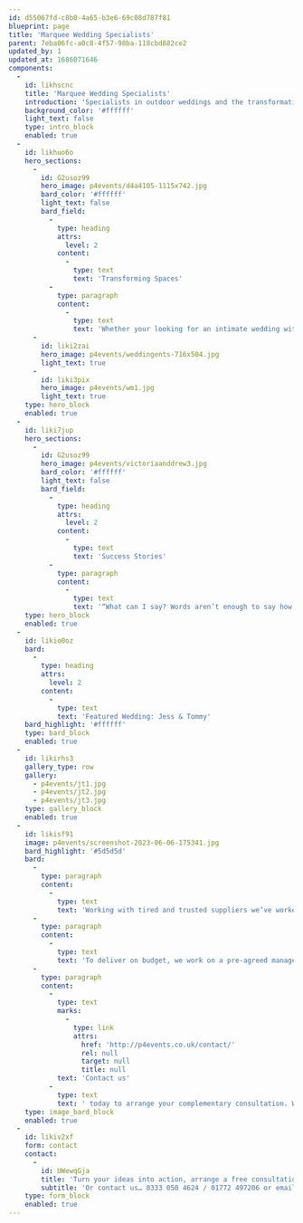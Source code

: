 ```yaml
---
id: d55067fd-c8b0-4a65-b3e6-69c08d787f81
blueprint: page
title: 'Marquee Wedding Specialists'
parent: 7eba06fc-a0c8-4f57-98ba-118cbd882ce2
updated_by: 1
updated_at: 1686071646
components:
  -
    id: likhscnc
    title: 'Marquee Wedding Specialists'
    introduction: 'Specialists in outdoor weddings and the transformation of empty spaces, our team’s technical knowledge and experience will guide you through the planning and preparation stress free. Although it may seem like a mammoth task from the outset, marquees, exhibition halls and empty warehouse spaces are the only venues where you can chose every detail of your special day and make it truly unique to you as a couple.'
    background_color: '#ffffff'
    light_text: false
    type: intro_block
    enabled: true
  -
    id: likhuo6o
    hero_sections:
      -
        id: G2usoz99
        hero_image: p4events/d4a4105-1115x742.jpg
        bard_color: '#ffffff'
        light_text: false
        bard_field:
          -
            type: heading
            attrs:
              level: 2
            content:
              -
                type: text
                text: 'Transforming Spaces'
          -
            type: paragraph
            content:
              -
                type: text
                text: 'Whether your looking for an intimate wedding with a single tipi and a rustic feel or you’re looking for an contemporary marquee with many rooms and levels to keep guests entertained and wowed throughout your special day our service can cater for all requirements.'
      -
        id: liki2zai
        hero_image: p4events/weddingents-716x504.jpg
        light_text: true
      -
        id: liki3pix
        hero_image: p4events/wm1.jpg
        light_text: true
    type: hero_block
    enabled: true
  -
    id: liki7jup
    hero_sections:
      -
        id: G2usoz99
        hero_image: p4events/victoriaanddrew3.jpg
        bard_color: '#ffffff'
        light_text: false
        bard_field:
          -
            type: heading
            attrs:
              level: 2
            content:
              -
                type: text
                text: 'Success Stories'
          -
            type: paragraph
            content:
              -
                type: text
                text: '“What can I say? Words aren’t enough to say how grateful we are for everything you did to make our wedding day so incredible. We feel so lucky having met you, and will be recommending you to all our friends who get married over the years to come!”'
    type: hero_block
    enabled: true
  -
    id: likio0oz
    bard:
      -
        type: heading
        attrs:
          level: 2
        content:
          -
            type: text
            text: 'Featured Wedding: Jess & Tommy'
    bard_highlight: '#ffffff'
    type: bard_block
    enabled: true
  -
    id: likirhs3
    gallery_type: row
    gallery:
      - p4events/jt1.jpg
      - p4events/jt2.jpg
      - p4events/jt3.jpg
    type: gallery_block
    enabled: true
  -
    id: likisf91
    image: p4events/screenshot-2023-06-06-175341.jpg
    bard_highlight: '#5d5d5d'
    bard:
      -
        type: paragraph
        content:
          -
            type: text
            text: 'Working with tired and trusted suppliers we’ve worked with for many years allows us to guarantee the quality of every aspect of your wedding and ensure its delivered at the most cost effective price.'
      -
        type: paragraph
        content:
          -
            type: text
            text: 'To deliver on budget, we work on a pre-agreed management fee, not a percentage of your budget. We also have furniture, bars and staffing all in-house which we can offer at discounted rates and work with individuals not agencies for any aspects of your event we are unable to provide in-house.'
      -
        type: paragraph
        content:
          -
            type: text
            marks:
              -
                type: link
                attrs:
                  href: 'http://p4events.co.uk/contact/'
                  rel: null
                  target: null
                  title: null
            text: 'Contact us'
          -
            type: text
            text: ' today to arrange your complementary consultation. We would love to hear your dream wedding ideas and inspiration.'
    type: image_bard_block
    enabled: true
  -
    id: likiv2xf
    form: contact
    contact:
      -
        id: UWewqGja
        title: 'Turn your ideas into action, arrange a free consultation'
        subtitle: 'Or contact us… 0333 050 4624 / 01772 497206 or email us: info@p4events.co.uk'
    type: form_block
    enabled: true
---
```

